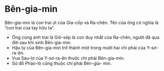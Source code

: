 # Bên-gia-min

Bên-gia-min là con trai út của Gia-cốp và Ra-chên. Tên của ông có nghĩa là “con trai của tay hữu ta”. 
- Ông cùng anh trai là Giô-sép là con duy nhất của Ra-chên, người đã qua đời sau khi sinh Bên-gia-min. 
- Hậu tự của Bên-gia-min trở thành một trong mười hai chi phái của Y-sơ-ra-ên.
- Vua Sau-lơ của Y-sơ-ra-ên thuộc chi phái Bên-gia-min.
- Sứ đồ Phao-lô cũng thuộc chi phái Bên-gia- min.

